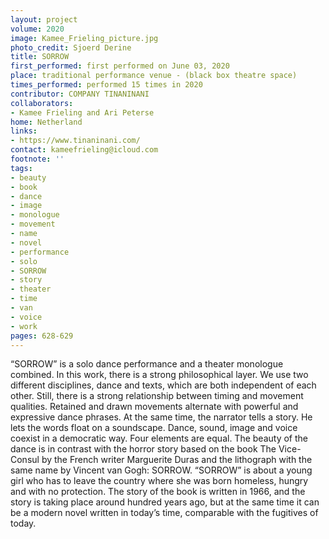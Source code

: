 ```yaml
---
layout: project
volume: 2020
image: Kamee_Frieling_picture.jpg
photo_credit: Sjoerd Derine
title: SORROW
first_performed: first performed on June 03, 2020
place: traditional performance venue - (black box theatre space)
times_performed: performed 15 times in 2020
contributor: COMPANY TINANINANI
collaborators:
- Kamee Frieling and Ari Peterse
home: Netherland
links:
- https://www.tinaninani.com/
contact: kameefrieling@icloud.com
footnote: ''
tags:
- beauty
- book
- dance
- image
- monologue
- movement
- name
- novel
- performance
- solo
- SORROW
- story
- theater
- time
- van
- voice
- work
pages: 628-629
---
```

 

“SORROW” is a solo dance performance and a theater monologue combined. In this work, there is a strong philosophical layer. We use two different disciplines, dance and texts, which are both independent of each other. Still, there is a strong relationship between timing and movement qualities. Retained and drawn movements alternate with powerful and expressive dance phrases. At the same time, the narrator tells a story. He lets the words float on a soundscape. Dance, sound, image and voice coexist in a democratic way. Four elements are equal. The beauty of the dance is in contrast with the horror story based on the book The Vice-Consul by the French writer Marguerite Duras and the lithograph with the same name by Vincent van Gogh: SORROW. “SORROW” is about a young girl who has to leave the country where she was born homeless, hungry and with no protection. The story of the book is written in 1966, and the story is taking place around hundred years ago, but at the same time it can be a modern novel written in today’s time, comparable with the fugitives of today.